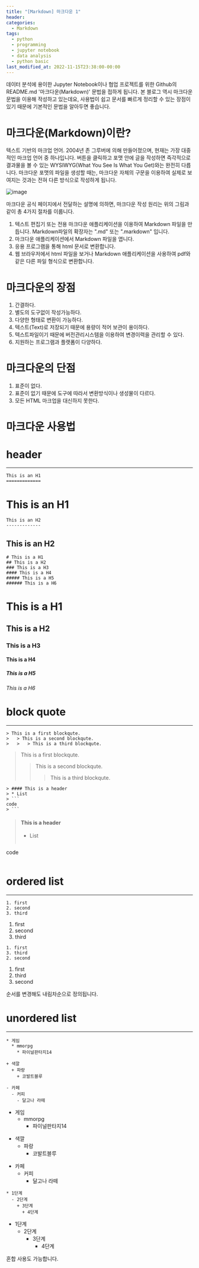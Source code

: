 ```yaml
---
title: "[Markdown] 마크다운 1"
header:
categories:
  - Markdown
tags:
  - python
  - programming
  - jupyter notebook
  - data analysis
  - python basic
last_modified_at: 2022-11-15T23:38:00-00:00
---
```


데이터 분석에 용이한 Jupyter Notebook이나 협업 프로젝트를 위한 Github의 README.md '마크다운(Markdown)' 문법을 접하게 됩니다. 본 블로그 역시 마크다운 문법을 이용해 작성하고 있는데요, 사용법이 쉽고 문서를 빠르게 정리할 수 있는 장점이 있기 때문에 기본적인 문법을 알아두면 좋습니다.
   

# 마크다운(Markdown)이란?   
   
텍스트 기반의 마크업 언어. 2004년 존 그루버에 의해 만들어졌으며, 현재는 가장 대중적인 마크업 언어 중 하나입니다. 버튼을 클릭하고 포맷 안에 글을 작성하면 즉각적으로 결과물을 볼 수 있는 WYSIWYG(What You See Is What You Get)와는 완전히 다릅니다. 마크다운 포맷의 파일을 생성할 때는, 마크다운 자체의 구문을 이용하여 실제로 보여지는 것과는 전혀 다른 방식으로 작성하게 됩니다.    
   
![image](https://user-images.githubusercontent.com/97453781/201944478-84d487bb-5194-48b2-8b73-93a644c3e6f0.png)   
   
마크다운 공식 페이지에서 전달하는 설명에 의하면, 마크다운 작성 원리는 위의 그림과 같이 총 4가지 절차를 이룹니다.
1. 텍스트 편집기 또는 전용 마크다운 애플리케이션을 이용하여 Markdown 파일을 만듭니다. Markdown파일의 확장자는 ".md" 또는 ".markdown" 입니다.
2. 마크다운 애플리케이션에서 Markdown 파일을 엽니다.
3. 응용 프로그램을 통해 html 문서로 변환합니다.
4. 웹 브라우저에서 html 파일을 보거나 Markdown 애플리케이션을 사용하여 pdf와 같은 다른 파일 형식으로 변환합니다.
      
# 마크다운의 장점
1. 간결하다.
2. 별도의 도구없이 작성가능하다.
3. 다양한 형태로 변환이 가능하다.
4. 텍스트(Text)로 저장되기 때문에 용량이 적어 보관이 용이하다.
5. 텍스트파일이기 때문에 버전관리시스템을 이용하여 변경이력을 관리할 수 있다.
6. 지원하는 프로그램과 플랫폼이 다양하다.

# 마크다운의 단점
1. 표준이 없다.
2. 표준이 없기 때문에 도구에 따라서 변환방식이나 생성물이 다르다.
3. 모든 HTML 마크업을 대신하지 못한다.
      

# 마크다운 사용법

# header
* * *
      
```
This is an H1
=============
```   
   
This is an H1
=============   
      
```
This is an H2
-------------
```

This is an H2
-------------   
   
```
# This is a H1
## This is a H2
### This is a H3
#### This is a H4
##### This is a H5
###### This is a H6
```
      
# This is a H1
## This is a H2
### This is a H3
#### This is a H4
##### This is a H5
###### This is a H6


# block quote
* * * 
   
```
> This is a first blockqute.
>	> This is a second blockqute.
>	>	> This is a third blockqute.
```
      
> This is a first blockqute.
>	> This is a second blockqute.
>	>	> This is a third blockqute.

```
> #### This is a header
> * List
> ```
code
> ```
```
   
> #### This is a header
> * List
> ```
code
> ```

   
# ordered list
* * *  
   
```
1. first
2. second
3. third
```
   
   
1. first
2. second
3. third
   

```
1. first
3. third
2. second
```     

1. first
3. third
2. second
   
순서를 변경해도 내림차순으로 정의됩니다.       

# unordered list 
* * *      
```
* 게임
  * mmorpg
    * 파이널판타지14

+ 색깔
  + 파랑
    + 코발트블루

- 카페
  - 커피
    - 달고나 라떼
```      
* 게임
  * mmorpg
    * 파이널판타지14

+ 색깔
  + 파랑
    + 코발트블루

- 카페
  - 커피
    - 달고나 라떼
       

```
* 1단계
  - 2단계
    + 3단계
      + 4단계
```

* 1단계
  - 2단계
    + 3단계
      + 4단계

혼합 사용도 가능합니다.       
